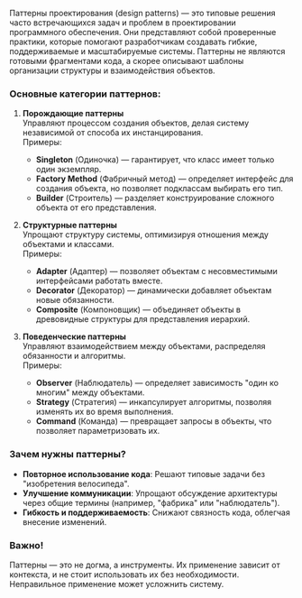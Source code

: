 Паттерны проектирования (design patterns) — это типовые решения часто встречающихся задач и проблем в проектировании программного обеспечения. Они представляют собой проверенные практики, которые помогают разработчикам создавать гибкие, поддерживаемые и масштабируемые системы. Паттерны не являются готовыми фрагментами кода, а скорее описывают шаблоны организации структуры и взаимодействия объектов.

### Основные категории паттернов:
1. **Порождающие паттерны**  
   Управляют процессом создания объектов, делая систему независимой от способа их инстанцирования.  
   Примеры:  
   - **Singleton** (Одиночка) — гарантирует, что класс имеет только один экземпляр.  
   - **Factory Method** (Фабричный метод) — определяет интерфейс для создания объекта, но позволяет подклассам выбирать его тип.  
   - **Builder** (Строитель) — разделяет конструирование сложного объекта от его представления.

2. **Структурные паттерны**  
   Упрощают структуру системы, оптимизируя отношения между объектами и классами.  
   Примеры:  
   - **Adapter** (Адаптер) — позволяет объектам с несовместимыми интерфейсами работать вместе.  
   - **Decorator** (Декоратор) — динамически добавляет объектам новые обязанности.  
   - **Composite** (Компоновщик) — объединяет объекты в древовидные структуры для представления иерархий.

3. **Поведенческие паттерны**  
   Управляют взаимодействием между объектами, распределяя обязанности и алгоритмы.  
   Примеры:  
   - **Observer** (Наблюдатель) — определяет зависимость "один ко многим" между объектами.  
   - **Strategy** (Стратегия) — инкапсулирует алгоритмы, позволяя изменять их во время выполнения.  
   - **Command** (Команда) — превращает запросы в объекты, что позволяет параметризовать их.

### Зачем нужны паттерны?
- **Повторное использование кода**: Решают типовые задачи без "изобретения велосипеда".  
- **Улучшение коммуникации**: Упрощают обсуждение архитектуры через общие термины (например, "фабрика" или "наблюдатель").  
- **Гибкость и поддерживаемость**: Снижают связность кода, облегчая внесение изменений.  

### Важно!
Паттерны — это не догма, а инструменты. Их применение зависит от контекста, и не стоит использовать их без необходимости. Неправильное применение может усложнить систему.